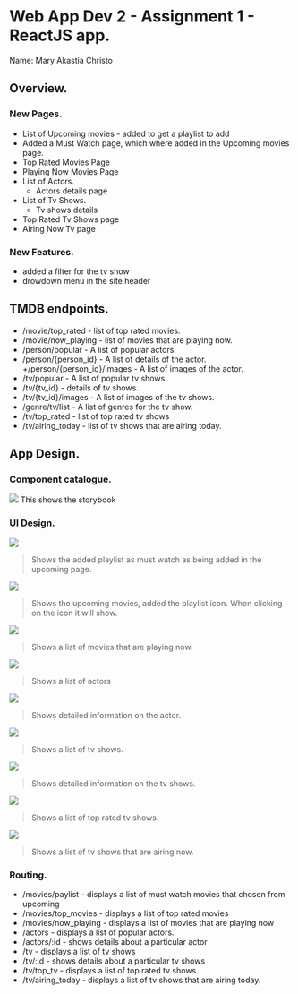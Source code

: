 # Web App Dev 2 - Assignment 1 - ReactJS app.

Name: Mary Akastia Christo

## Overview.

### New Pages.

+ List of Upcoming movies - added to get a playlist to add
+ Added a Must Watch page, which where added in the Upcoming movies page. 
+ Top Rated Movies Page
+ Playing Now Movies Page
+ List of Actors.
    + Actors details page
+ List of Tv Shows.
    + Tv shows details
+ Top Rated Tv Shows page
+ Airing Now Tv page

### New Features.

+ added a filter for the tv show
+ drowdown menu in the site header

## TMDB endpoints.

+ /movie/top_rated - list of top rated movies.
+ /movie/now_playing - list of movies that are playing now.
+ /person/popular - A list of popular actors.
+ /person/{person_id} - A list of details of the actor.
+/person/{person_id}/images - A list of images of the actor.
+ /tv/popular - A list of popular tv shows. 
+ /tv/{tv_id} - details of tv shows.
+ /tv/{tv_id}/images - A list of images of the tv shows.
+ /genre/tv/list - A list of genres for the tv show.
+ /tv/top_rated - list of top rated tv shows
+ /tv/airing_today - list of tv shows that are airing today. 

## App Design.

### Component catalogue.

![](./images/storybook.png)
This shows the storybook

### UI Design.


![ ](./images/must_watch.png)

>Shows the added playlist as must watch as being added in the upcoming page.

![ ](./images/upcoming.png)

>Shows the upcoming movies, added the playlist icon. When clicking on the icon it will show.

![ ](./images/playing_now.png)

>Shows a list of movies that are playing now.

![ ](./images/actors.png)

> Shows a list of actors

![ ](./images/actors_details.png)

>Shows detailed information on the actor.

![ ](./images/tvshows.png)

>Shows a list of tv shows.

![ ](./images/tv_details.png)

>Shows detailed information on the tv shows.

![ ](./images/top_tv.png)

> Shows a list of top rated tv shows.

![ ](./images/airing.png)

>Shows a list of tv shows that are airing now.

### Routing.

+ /movies/paylist - displays a list of must watch movies that chosen from upcoming
+ /movies/top_movies - displays a list of top rated movies
+ /movies/now_playing - displays a list of movies that are playing now
+ /actors - displays a list of popular actors.
+ /actors/:id - shows details about a particular actor
+ /tv - displays a list of tv shows 
+ /tv/:id - shows details about a particular tv shows
+ /tv/top_tv - displays a list of top rated tv shows
+ /tv/airing_today - displays a list of tv shows that are airing today. 

